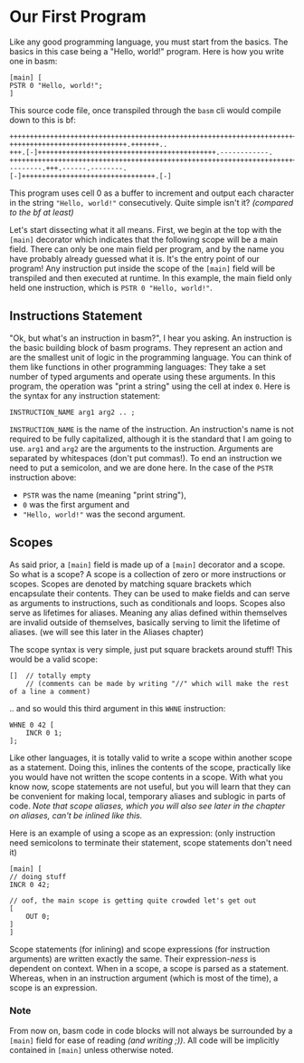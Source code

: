 # Our First Program

Like any good programming language, you must start from the basics. The basics in this case being a "Hello, world!" program.
Here is how you write one in basm:

```basm
[main] [
PSTR 0 "Hello, world!";
]
```

This source code file, once transpiled through the `basm` cli would compile down to this is bf:

```bf
++++++++++++++++++++++++++++++++++++++++++++++++++++++++++++++++++++++++.
+++++++++++++++++++++++++++++.+++++++..
+++.[-]++++++++++++++++++++++++++++++++++++++++++++.------------.
+++++++++++++++++++++++++++++++++++++++++++++++++++++++++++++++++++++++++++++++++++++++.
--------.+++.------.--------.
[-]+++++++++++++++++++++++++++++++++.[-]
```

This program uses cell 0 as a buffer to increment and output each character in the string `"Hello, world!"` consecutively.
Quite simple isn't it? *(compared to the bf at least)*

Let's start dissecting what it all means.
First, we begin at the top with the `[main]` decorator which indicates that the following
scope will be a main field. There can only be one main field per program, and by the name you
have probably already guessed what it is. It's the entry point of our program! Any instruction put inside the scope of the `[main]` field will be transpiled and then executed at runtime. In this example, the main field only held one instruction, which is `PSTR 0 "Hello, world!"`.

## Instructions Statement

"Ok, but what's an instruction in basm?", I hear you asking.
An instruction is the basic building block of basm programs.
They represent an action and are the smallest unit of logic in the programming language.
You can think of them like functions in other programming languages:
They take a set number of typed arguments and operate using these arguments.
In this program, the operation was "print a string" using the cell at index `0`.
Here is the syntax for any instruction statement:

```
INSTRUCTION_NAME arg1 arg2 .. ;
```

`INSTRUCTION_NAME` is the name of the instruction.
An instruction's name is not required to be fully capitalized,
although it is the standard that I am going to use.
`arg1` and `arg2` are the arguments to the instruction.
Arguments are separated by whitespaces (don't put commas!).
To end an instruction we need to put a semicolon, and we are done here.
In the case of the `PSTR` instruction above:

* `PSTR` was the name (meaning "print string"),
* `0` was the first argument and
* `"Hello, world!"` was the second argument.

## Scopes

As said prior, a `[main]` field is made up of a `[main]` decorator and a scope. So what is a scope?
A scope is a collection of zero or more instructions or scopes.
Scopes are denoted by matching square brackets which encapsulate their contents.
They can be used to make fields and can serve as arguments to instructions,
such as conditionals and loops.
Scopes also serve as lifetimes for aliases.
Meaning any alias defined within themselves are invalid outside of themselves,
basically serving to limit the lifetime of aliases.
(we will see this later in the Aliases chapter)

The scope syntax is very simple, just put square brackets around stuff! This would be a valid scope:

```basm
[]  // totally empty
    // (comments can be made by writing "//" which will make the rest of a line a comment)
```

.. and so would this third argument in this `WHNE` instruction:

```basm
WHNE 0 42 [
    INCR 0 1;
];
```

Like other languages, it is totally valid to write a scope within another scope as a statement.
Doing this, inlines the contents of the scope, practically like you would have not written the scope contents in a scope.
With what you know now, scope statements are not useful, but you will learn that
they can  be convenient for making local, temporary aliases and sublogic in parts of code.
*Note that scope aliases, which you will also see later in the chapter on aliases, can't be inlined like this.*

Here is an example of using a scope as an expression: (only instruction need semicolons to terminate their statement, scope statements don't need it)

```basm
[main] [
// doing stuff
INCR 0 42;

// oof, the main scope is getting quite crowded let's get out
[
    OUT 0;
]
]
```

Scope statements (for inlining) and scope expressions (for instruction arguments) are written exactly the same.
Their expression-*ness* is dependent on context.
When in a scope, a scope is parsed as a statement. Whereas, when in an instruction argument (which is most of the time), a scope is an expression.

### Note

From now on, basm code in code blocks will not always be surrounded by a `[main]` field
for ease of reading *(and writing ;))*.
All code will be implicitly contained in `[main]` unless otherwise noted.
